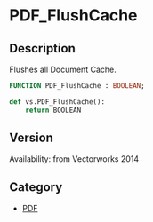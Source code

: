 # PDF_FlushCache

## Description
Flushes all Document Cache.

```pascal
FUNCTION PDF_FlushCache : BOOLEAN;
```

```python
def vs.PDF_FlushCache():
    return BOOLEAN
```

## Version
Availability: from Vectorworks 2014

## Category
* [PDF](../Categories/PDF.md)
